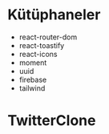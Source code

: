# Kütüphaneler

- react-router-dom
- react-toastify
- react-icons
- moment
- uuid
- firebase
- tailwind
# TwitterClone
